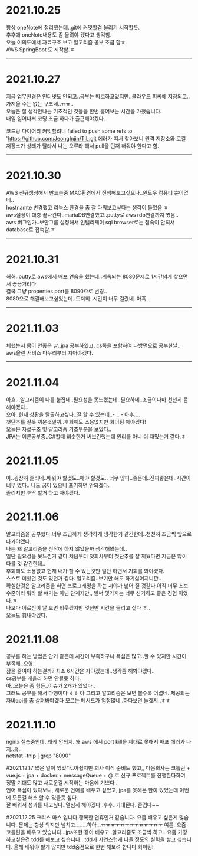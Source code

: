 # 2021.10.25
항상 oneNote에 정리했는데..git에 커밋할겸 올리기 시작할듯.  
추후에 oneNote내용도 좀 올려야 겠다고 생각함.  
오늘 여의도에서 자료구조 보고 알고리즘 공부 조금 함ㅎ  
AWS SpringBoot 도 시작함.ㅎ

- - - 



# 2021.10.27
지금 업무환경은 인터넷도 안되고..공부는 따로하고있지만..클라우드 피씨에 저장되고..가져올 수는 없는 구조네..ㅠㅠ..  
오늘은 잘 생각안나는 기초적인 것들을 한번 훑어보는 시간을 가졌습니다.  
내일 일어나서 코딩 조금 하다가 출근해야겠다.  

코드랑 다이어리 커밋할려니 failed to push some refs to 'https://github.com/JeongInjin/TIL.git 에러가 떠서 찾아보니 원격 저장소와 로컬 저장소가 상태가 달라서 나는 오류라 해서 pull을 먼저 해줘야 한다고 함.
- - - 


# 2021.10.30
AWS 신규생성해서 만드는중 MAC환경에서 진행해보고싶으나..윈도우 컴퓨터 뿐이없네..  
hostnamte 변경했고 리눅스 환경을 좀 잘 다뤄보고싶다는 생각이 들었음 ㅎ  
aws설정이 대충 끝나간다..mariaDB연결했고..putty로 aws rdb연결까지 봤음..  
aws 버그인가..보안그룹 설정해서 인텔리제이 sql browser로는 접속이 안되서 database로 접속함.ㅎ  
- - -


# 2021.10.31
허허..putty로 aws에서 배포 연습을 했는데..계속되는 8080문제로 1시간넘게 찾으면서 끙끙거리다  
결국 그냥 properties port를 8090으로 변경..  
8080으로 해결해보고싶었는데..도저히..시간이 너무 걸렸네..아흑..  

- - -

# 2021.11.03
체했는지 몸이 안좋은 날..jpa 공부하였고, cs쪽을 포함하여 다방면으로 공부한날..  
aws올린 서비스 마무리부터 지어야겠다. 

- - -

# 2021.11.04
아흐...알고리즘이 나를 붙잡네..필요성을 못느꼈는데..필요하네..조금이나마 천천히 좀 해야겠다..  
으아..현재 상황을 탈출하고싶다..잘 할 수 있는데..- ,. - 아후....  
첫단추를 잘못 끼운것일까..후회해도 소용없지만 화이팅 해야겠다!  
오늘은 자료구조 및 알고리즘 기초부분을 보았다..  
JPA는 이론공부중..C#할때 비슷한거 써보긴했는데 원리를 아니 더 재밌는거 같다.ㅎ

# 2021.11.05
아..굉장히 졸리네..배워야 할것도..해야 할것도.. 너무 많다..좋은데..진짜좋은데..시간이 너무 없다.. 
나도 꿈이 있으니 포기하면 안되겠다.  
졸리지만 후딱 할거 하고 자야겠다.

# 2021.11.06
알고리즘을 공부했다.너무 조급하게 생각하게 생각한거 같긴한데..천천히 조금씩 앞으로 나가야겠다.  
나는 왜 알고리즘을 진작에 하지 않았을까 생각해봤는데..  
일단 필요성을 못느낀거 같다.처음부터 첫회사부터 첫단추를 잘 끼웠다면 지금은 많이 다를 것 같긴한데..  
후회해도 소용없고 현재 내가 할 수 있는것만 일단 하면서 기회를 봐야겠다.  
스스로 미뤘던 것도 있던거 같다. 일고리즘..보기만 해도 하기싫어지니깐..  
확실한것은 알고리즘을 하면 프로그래밍을 하는 시야가 넓어 질 것같다.아직 너무 초보수준이라 뭐라 할 얘기는 아닌 단계지만,, 벌써 몇가지는 너무 신기하고 좋은 경험 이었다.ㅎ  
나보다 어르신이 날 보면 비웃겠지만 몇년만 시간을 돌리고 싶다 ㅎ..  
오늘도 힘내야겠다.

# 2021.11.08
공부를 하는 방법은 안거 같은데 시간이 부족하구나 욕심은 많고..할 수 있지만 시간이 부족해..으헝..  
잠을 줄여야 하는걸까? 최소 6시간은 자야겠는데..생각좀 해봐야겠다..  
cs공부를 게을리 하면 안될듯 하다.  
아..오늘은 좀 힘든..이슈가 2개가 있었다..  
그래도 공부를 해서 다행이다 ㅎㅎ 
아 그리고 알고리즘은 보면 볼수록 어렵네..제공되는 자바api를 좀 살펴봐야겠다 모르는 메서드가 엄청많네..하다보면 늘겠지..ㅎㅎ

# 2021.11.10
nginx 실습중인데..왜케 안되지..왜 aws 에서 port kill을 제대로 못해서 배포 에러가 나지..흠..  
 netstat -tnlp | grep "8090"
 
#2021.12.17
많은 일이 있었다..아쉽지만 회사 이직 준비도 했고,,
다음회사는 코틀린  + vue.js + jpa + docker + messageQueue + @ 로 신규 프로젝트를 진행한다하여  
정말 기대도 많고 새로운걸 시작하는 마음에 기쁘다..  
언어 욕심이 있다보니, 새로운 언어를 배우고 싶었고, jpa를 못해본 한이 있었는데 이번에 모든걸 해소 할 수 있을듯 싶다.  
잘 배워서 성과를 내고싶다..열심히 해야겠다..후후..기대된다. 즐겁다~~

#2021.12.25
크리스 마스 입니다.행복한 연휴인거 같습니다.
요즘 배우고 싶은게 많습니다..문제는 항상 의지만 넘치고........하아...ㅠㅠㅠㅜㅠㅜㅠㅜㅠㅠㅠㅠㅜ
여튼..요즘 코틀린을 배우고 있습니다...jpa또한 같이 배우고..알고리즘도 조금씩 하고..
요즘 가장 하고싶은건 tdd를 해보고 싶습니다..
tdd가 자연스럽게 나올 정도의 실력을 쌓고 싶습니다.
올해 배워야 할게 많치만 tdd중점으로 한번 해보려 합니다.화이팅!
